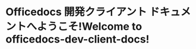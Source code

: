# <a name="welcome-to-officedocs-dev-client-docs"></a><span data-ttu-id="71cbb-101">Officedocs 開発クライアント ドキュメントへようこそ!</span><span class="sxs-lookup"><span data-stu-id="71cbb-101">Welcome to officedocs-dev-client-docs!</span></span>